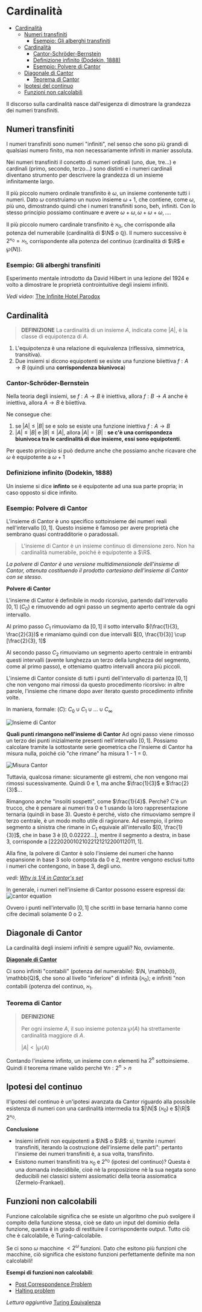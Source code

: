 # Cardinalità
- [Cardinalità](#cardinalità)
  - [Numeri transfiniti](#numeri-transfiniti)
    - [Esempio: Gli alberghi transfiniti](#esempio-gli-alberghi-transfiniti)
  - [Cardinalità](#cardinalità-1)
    - [Cantor-Schröder-Bernstein](#cantor-schröder-bernstein)
    - [Definizione infinito (Dodekin, 1888)](#definizione-infinito-dodekin-1888)
    - [Esempio: Polvere di Cantor](#esempio-polvere-di-cantor)
  - [Diagonale di Cantor](#diagonale-di-cantor)
    - [Teorema di Cantor](#teorema-di-cantor)
  - [Ipotesi del continuo](#ipotesi-del-continuo)
  - [Funzioni non calcolabili](#funzioni-non-calcolabili)

Il discorso sulla cardinalità nasce dall'esigenza di dimostrare la grandezza dei numeri transfiniti.

## Numeri transfiniti
I numeri transfiniti sono numeri "infiniti", nel senso che sono più grandi di qualsiasi numero finito, ma non necessariamente infiniti in manier assoluta.

Nei numeri transfiniti il concetto di numeri ordinali (uno, due, tre...) e cardinali (primo, secondo, terzo...) sono distinti e i numeri cardinali diventano strumento per descrivere la grandezza di un insieme infinitamente largo.

Il più piccolo numero ordinale transfinito è $\omega$, un insieme contenente tutti i numeri. Dato $\omega$ construiamo un nuovo insieme $\omega + 1$, che contiene, come $\omega$, più uno, dimostrando quindi che i numeri transfiniti sono, beh, infiniti. Con lo stesso principio possiamo continuare e avere $\omega + \omega, \omega + \omega + \omega, \dots$.

Il più piccolo numero cardinale transfinito è $\aleph_{0}$, che corrisponde alla potenza del numerabile (cardinalità di $\N$ o $\mathbb{Q}$). Il numero successivo è $2^{\aleph_{0}} = \aleph_{1}$, corrispondente alla potenza del continuo (cardinalità di $\R$ e $\wp(N)$).

### Esempio: Gli alberghi transfiniti
Esperimento mentale introdotto da David Hilbert in una lezione del 1924 e volto a dimostrare le proprietà controintuitive degli insiemi infiniti.

*Vedi video*: [The Infinite Hotel Parodox](https://www.youtube.com/watch?v=Uj3_KqkI9Zo)

## Cardinalità

> **DEFINIZIONE**
> La cardinalità di un insieme $A$, indicata come $|A|$, è la classe di equipotenza di $A$. 

1. L'equipotenza è una relazione di equivalenza (riflessiva, simmetrica, transitiva). 
2. Due insiemi si dicono equipotenti se esiste una funzione biiettiva $f: A \to B$ (quindi una **corrispondenza biunivoca**)


### Cantor-Schröder-Bernstein
Nella teoria degli insiemi, se $f: A \to B$  è iniettiva, allora $f: B \to A$ anche è iniettiva, allora $A \to B$ è biiettiva.

Ne consegue che:
1. se $|A| \leq |B|$ se e solo se esiste una funzione iniettiva $f: A \to B$
2. $|A| \leq |B|$ e $|B| \leq |A|$, allora $|A| = |B|$ : **se c'è una corrispondeza biunivoca tra le cardinalità di due insieme, essi sono equipotenti**.

Per questo principio si può dedurre anche che possiamo anche ricavare che $\omega$ è equipotente a $\omega + 1$

### Definizione infinito (Dodekin, 1888)
Un insieme si dice **infinto** se è equipotente ad una sua parte propria; in caso opposto si dice infinito.

### Esempio: Polvere di Cantor
L'insieme di Cantor è uno specifico sottoinsieme dei numeri reali nell'intervallo $[0, 1]$. Questo insieme è famoso per avere proprietà che sembrano quasi contradditorie o paradossali. 

> L'insieme di Cantor è un insieme continuo di dimensione zero. 
> Non ha cardinalità numerabile, poiché è equipotente a $\R$.

*La polvere di Cantor è una versione multidimensionale dell'insieme di Cantor, ottenuta costituendo il prodotto cartesiano dell'insieme di Cantor con se stesso*.

**Polvere di Cantor** 

L'insieme di Cantor è definibile in modo ricorsivo, partendo dall'intervallo $[0 , 1]$ ($C_{0}$) e rimuovendo ad ogni passo un segmento aperto centrale da ogni intervallo. 


Al primo passo $C_{1}$ rimuoviamo da $[0, 1]$ il sotto intervallo $(\frac{1}{3}, \frac{2}{3})$ e rimaniamo quindi con due intervalli $[0, \frac{1}{3}] \cup  [\frac{2}{3}, 1]$

Al secondo passo $C_{2}$ rimuoviamo un segmento aperto centrale in entrambi questi intervalli (avente lunghezza un terzo della lunghezza del segmento, come al primo passo), e otteniamo quattro intervalli ancora più piccoli. 

L'insieme di Cantor consiste di tutti i punti dell'intervallo di partenza $[0, 1]$ che non vengono mai rimossi da questo procedimento ricorsivo: in altre parole, l'insieme che rimane dopo aver iterato questo procedimento infinite volte. 

In maniera, formale:
($C$): $C_{0} \cup C_{1} \cup \dots \cup C_{\infty}$


![Insieme di Cantor](https://upload.wikimedia.org/wikipedia/commons/thumb/5/56/Cantor_set_in_seven_iterations.svg/729px-Cantor_set_in_seven_iterations.svg.png)



**Quali punti rimangono nell'insieme di Cantor**
Ad ogni passo viene rimosso un terzo dei punti inizialmente presenti nell'intervallo $[0, 1]$. Possiamo calcolare tramite la sottostante serie geometrica che l'insieme di Cantor ha misura nulla, poiché ciò "che rimane" ha misura 1 - 1 = 0. 

![Misura Cantor](https://wikimedia.org/api/rest_v1/media/math/render/svg/d980eaa5ded412346ed025bb8e24c00d5a1d3429)

Tuttavia, qualcosa rimane: sicuramente gli estremi, che non vengono mai rimossi sucessivamente.  Quindi 0 e 1, ma anche $\frac{1}{3}$ e $\frac{2}{3}$...

Rimangono anche "insoliti sospetti", come $\frac{1}{4}$. Perché? C'è un trucco, che è pensare ai numeri tra 0 e 1 usando la loro rappresentazione ternaria (quindi in base 3). Questo è perché, visto che rimuoviamo sempre il terzo centrale, è un modo molto utile di ragionare. Ad esempio, il primo segmento a sinistra che rimane in $C_{1}$ equivale all'intervallo $[0, \frac{1}{3}]$, che in base 3 è $[0, 0.02222...]$, mentre il segmento a destra, in base 3, corrisponde a $[22202001021022121212200112011, 1]$.


Alla fine, la polvere di Cantor è solo l'insieme dei numeri che hanno espansione in base 3 solo composta da 0 e 2, mentre vengono esclusi tutto i numeri che contengono, in base 3, degli uno.

*vedi: [Why is 1/4 in Cantor's set](https://www.quora.com/Why-is-the-fraction-1-4-in-the-Cantor-set)*

In generale, i numeri nell'insieme di Cantor possono essere espressi da: 
![cantor equation](https://wikimedia.org/api/rest_v1/media/math/render/svg/122050d8b533cd92e99ad1e651d3cffe1918a3b0)

Ovvero i punti nell'intervallo $[0, 1]$ che scritti in base ternaria hanno come cifre decimali solamente 0 o 2.


## Diagonale di Cantor
La cardinalità degli insiemi infiniti è sempre uguali? No, ovviamente.

**[Diagonale di Cantor](https://en.wikipedia.org/wiki/Cantor%27s_diagonal_argument)**

Ci sono infiniti "contabili" (potenza del numerabile): $\N, \mathbb{I}, \mathbb{Q}$, che sono al livello "inferiore" di infinità ($\aleph_{0}$); e infiniti "non contabili (potenza del continuo, $\aleph_{1}$.

### Teorema di Cantor
>**DEFINIZIONE**
> 
> Per ogni insieme $A$, il suo insieme potenza $\wp(A)$ ha strettamente cardinalità maggiore di $A$. 
> 
> $|A| < |\wp(A)$ 

Contando l'insieme infinto, un insieme con $n$ elementi ha $2^n$ sottoinsieme. Quindi il teorema rimane valido perché $\forall n: 2^{n} > n$

## Ipotesi del continuo
Il'ipotesi del continuo è un'ipotesi avanzata da Cantor riguardo alla possibile esistenza di numeri con una cardinalità intermedia tra $|\N|$ ($\aleph_{0}$)  e $|\R|$ $2^{\aleph_{0}}$.

**Conclusione**
- Insiemi infiniti non equipotenti a $\N$ o $\R$: sì, tramite i numeri transfiniti, iterando la costruzione dell'insieme delle parti": pertanto l'insieme dei numeri transfiniti è, a sua volta, transfinito. 
- Esistono numeri transfiniti tra $\aleph_{0}$ e $2^{\aleph_{0}}$ (ipotesi del continuo)? Questa è una domanda indecidibile, cioè nè la proposizione nè la sua negata sono deducibili nei classici sistemi assiomatici della teoria assiomatica (Zermelo-Frankael).

## Funzioni non calcolabili
Funzione calcolabile significa che se esiste un algoritmo che può svolgere il compito della funzione stessa, cioè se dato un input del dominio della funzione, questa è in grado di restituire il corrispondente output. Tutto ciò che è calcolabile, è Turing-calcolabile.

Se ci sono $\omega$ macchine $< 2^{\omega}$ funzioni. Dato che esitono più funzioni che macchine, ciò significa che esistono funzioni perfettamente definite ma non calcolabili!

**Esempi di funzioni non calcolabili**: 
- [Post Correspondence Problem](https://en.wikipedia.org/wiki/Post_correspondence_problem)
- [Halting problem](https://en.wikipedia.org/wiki/Halting_problem)

*Lettura aggiuntiva* [Turing Equivalenza](https://it.wikipedia.org/wiki/Turing_equivalenza)